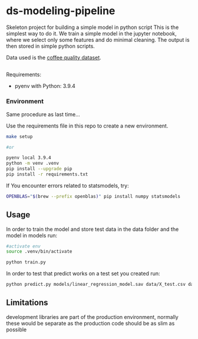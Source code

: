 # ds-modeling-pipeline
Skeleton project for building a simple model in python script
This is the simplest way to do it. We train a simple model in the jupyter notebook, where we select only some features and do minimal cleaning. The output is then stored in simple python scripts.

Data used is the  [coffee quality dataset](https://github.com/jldbc/coffee-quality-database).

##
Requirements:
- pyenv with Python: 3.9.4

### Environment

Same procedure as last time...

Use the requirements file in this repo to create a new environment.

```BASH
make setup 

#or 

pyenv local 3.9.4
python -m venv .venv
pip install --upgrade pip
pip install -r requirements.txt
```

If You encounter errors related to statsmodels, try:

```BASH
OPENBLAS="$(brew --prefix openblas)" pip install numpy statsmodels
```

## Usage

In order to train the model and store test data in the data folder and the model in models run:

```bash
#activate env
source .venv/bin/activate

python train.py  
```

In order to test that predict works on a test set you created run:

```bash
python predict.py models/linear_regression_model.sav data/X_test.csv data/y_test.csv
```

## Limitations

development libraries are part of the production environment, normally these would be separate as the production code should be as slim as possible
